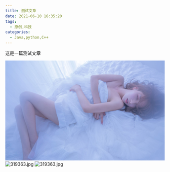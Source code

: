 ```yaml
---
title: 测试文章
date: 2021-06-10 16:35:20
tags:
  - 原创,科技
categories:
  - Java,python,C++
---
```


这是一篇测试文章


![图片引用方法三](/img/girl/315234.jpg)![319363.jpg](%B2%E2%CA%D4%CE%C4%D5%C2%2F319363.jpg)
![319363.jpg](%B2%E2%CA%D4%CE%C4%D5%C2%2F/319363.jpg)
